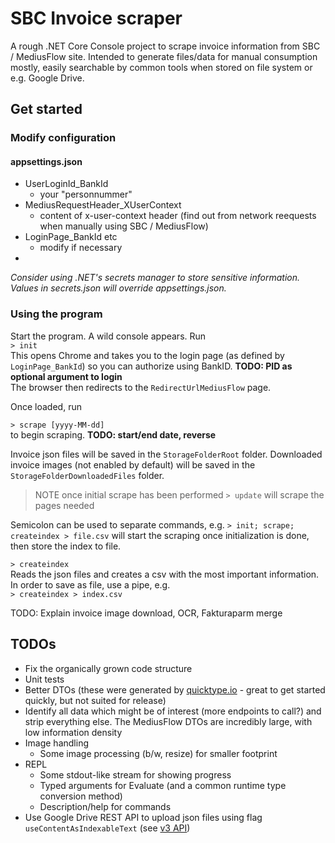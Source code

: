 # SBC Invoice scraper

A rough .NET Core Console project to scrape invoice information from SBC / MediusFlow site.
Intended to generate files/data for manual consumption mostly, easily searchable by common tools when stored on file system or e.g. Google Drive.

## Get started
### Modify configuration
#### appsettings.json
  * UserLoginId_BankId
    * your "personnummer"
  * MediusRequestHeader_XUserContext
    * content of x-user-context header (find out from network reequests when manually using SBC / MediusFlow)
  * LoginPage_BankId etc
    * modify if necessary
  * 

*Consider using .NET's secrets manager to store sensitive information. Values in secrets.json will override appsettings.json.*


### Using the program
Start the program. A wild console appears. Run  
```> init```  
This opens Chrome and takes you to the login page (as defined by ```LoginPage_BankId```) so you can authorize using BankID.  **TODO: PID as optional argument to login**  
The browser then redirects to the ```RedirectUrlMediusFlow``` page. 

Once loaded, run  

```> scrape [yyyy-MM-dd]```  
to begin scraping. **TODO: start/end date, reverse**

Invoice json files will be saved in the ```StorageFolderRoot``` folder.
Downloaded invoice images (not enabled by default) will be saved in the ```StorageFolderDownloadedFiles``` folder.

> NOTE once initial scrape has been performed ```> update``` will scrape the pages needed

Semicolon can be used to separate commands, e.g.
```> init; scrape; createindex > file.csv``` will start the scraping once initialization is done, then store the index to file.

```> createindex```  
Reads the json files and creates a csv with the most important information. In order to save as file, use a pipe, e.g.  
```> createindex > index.csv```  

TODO: Explain invoice image download, OCR, Fakturaparm merge

## TODOs
* Fix the organically grown code structure 
* Unit tests
* Better DTOs (these were generated by [quicktype.io](https://app.quicktype.io/#l=cs&r=json2csharp) - great to get started quickly, but not suited for release)
* Identify all data which might be of interest (more endpoints to call?) and strip everything else. The MediusFlow DTOs are incredibly large, with low information density
* Image handling 
  * Some image processing (b/w, resize) for smaller footprint
* REPL
  * Some stdout-like stream for showing progress
  * Typed arguments for Evaluate (and a common runtime type conversion method)
  * Description/help for commands
* Use Google Drive REST API to upload json files using flag ```useContentAsIndexableText``` (see [v3 API](https://developers.google.com/drive/api/v3/reference/files/create))